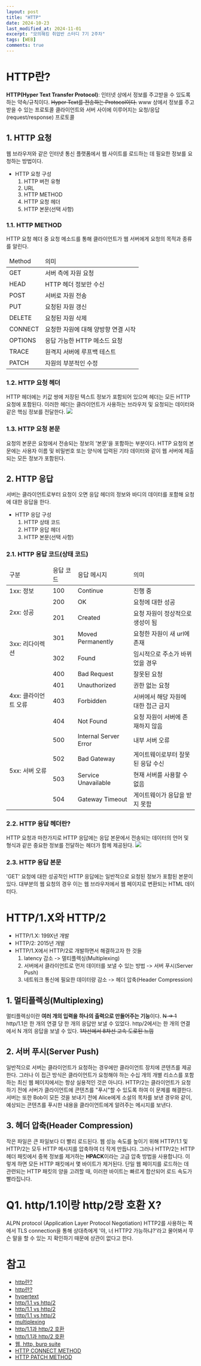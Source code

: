 ```yaml
---
layout: post
title: "HTTP"
date: 2024-10-23
last_modified_at: 2024-11-01
excerpt: "모의해킹 취업반 스터디 7기 2주차"
tags: [WEB]
comments: true
---
```


# HTTP란?
**HTTP(Hyper Text Transfer Protocol)**: 인터넷 상에서 정보를 주고받을 수 있도록 하는 약속/규칙이다.
~~Hyper Text를 전송하는 Protocol이다.~~
www 상에서 정보를 주고받을 수 있는 프로토콜
클라이언트와 서버 사이에 이루어지는 요청/응답(request/response) 프로토콜

## 1. HTTP 요청
웹 브라우저와 같은 인터넷 통신 플랫폼에서 웹 사이트를 로드하는 데 필요한 정보를 요청하는 방법이다.
* HTTP 요청 구성
    1. HTTP 버전 유형
    2. URL
    3. HTTP METHOD
    4. HTTP 요청 헤더
    5. HTTP 본문(선택 사항)

### 1.1. HTTP METHOD
HTTP 요청 헤더 중 요청 메소드를 통해 클라이언트가 웹 서버에게 요청의 목적과 종류를 알린다.

<table>
    <thead>
        <tr>
            <td>Method</td>
            <td>의미</td>
        </tr>
    </thead>
    <tbody>
        <tr>
            <td>GET</td>
            <td>서버 측에 자원 요청</td>
        </tr>
        <tr>
            <td>HEAD</td>
            <td>HTTP 헤더 정보만 수신</td>
        </tr>
        <tr>
            <td>POST</td>
            <td>서버로 자원 전송</td>
        </tr>
        <tr>
            <td>PUT</td>
            <td>요청된 자원 갱신</td>
        </tr>
        <tr>
            <td>DELETE</td>
            <td>요청된 자원 삭제</td>
        </tr>
        <tr>
            <td>CONNECT</td>
            <td>요청한 자원에 대해 양방향 연결 시작</td>
        </tr>
        <tr>
            <td>OPTIONS</td>
            <td>응답 가능한 HTTP 메소드 요청</td>
        </tr>
        <tr>
            <td>TRACE</td>
            <td>원격지 서버에 루프백 테스트</td>
        </tr>
        <tr>
            <td>PATCH</td>
            <td>자원의 부분적인 수정</td>
        </tr>
    </tbody>
</table>

### 1.2. HTTP 요청 헤더
HTTP 헤더에는 키값 쌍에 저장된 텍스트 정보가 포함되어 있으며 헤더는 모든 HTTP 요청에 포함된다. 이러한 헤더는 클라이언트가 사용하는 브라우저 및 요청되는 데이터와 같은 핵심 정보를 전달한다.
<img src = "https://cdn.jsdelivr.net/gh/aliquis-facio/aliquis-facio.github.io@master/_image/2024-11-14-1.jpg?raw=true">

### 1.3. HTTP 요청 본문
요청의 본문은 요청에서 전송되는 정보의 '본문'을 포함하는 부분이다. HTTP 요청의 본문에는 사용자 이름 및 비밀번호 또는 양식에 입력된 기타 데이터와 같이 웹 서버에 제출되는 모든 정보가 포함된다.

## 2. HTTP 응답
서버는 클라이언트로부터 요청이 오면 응답 헤더의 정보와 바디의 데이터를 포함해 요청에 대한 응답을 한다.
* HTTP 응답 구성
    1. HTTP 상태 코드
    2. HTTP 응답 헤더
    3. HTTP 본문(선택 사항)

### 2.1. HTTP 응답 코드(상태 코드)
<table>
    <thead>
        <tr>
            <td>구분</td>
            <td>응답 코드</td>
            <td>응답 메시지</td>
            <td>의미</td>
        </tr>
    </thead>
    <tbody>
        <tr>
            <td>1xx: 정보</td>
            <td>100</td>
            <td>Continue</td>
            <td>진행 중</td>
        </tr>
        <tr>
            <td rowspan = "2">2xx: 성공</td>
            <td>200</td>
            <td>OK</td>
            <td>요청에 대한 성공</td>
        </tr>
        <tr>
            <!-- <td></td> -->
            <td>201</td>
            <td>Created</td>
            <td>요청 자원이 정상적으로 생성이 됨</td>
        </tr>
        <tr>
            <td rowspan = "2">3xx: 리다이렉션</td>
            <td>301</td>
            <td>Moved Permanently</td>
            <td>요청한 자원이 새 url에 존재</td>
        </tr>
        <tr>
            <!-- <td></td> -->
            <td>302</td>
            <td>Found</td>
            <td>임시적으로 주소가 바뀌었을 경우</td>
        </tr>
        <tr>
            <td rowspan = "4">4xx: 클라이언트 오류</td>
            <td>400</td>
            <td>Bad Request</td>
            <td>잘못된 요청</td>
        </tr>
        <tr>
            <!-- <td></td> -->
            <td>401</td>
            <td>Unauthorized</td>
            <td>권한 없는 요청</td>
        </tr>
        <tr>
            <!-- <td></td> -->
            <td>403</td>
            <td>Forbidden</td>
            <td>서버에서 해당 자원에 대한 접근 금지</td>
        </tr>
        <tr>
            <!-- <td></td> -->
            <td>404</td>
            <td>Not Found</td>
            <td>요청 자원이 서버에 존재하지 않음</td>
        </tr>
        <tr>
            <td rowspan = "4">5xx: 서버 오류</td>
            <td>500</td>
            <td>Internal Server Error</td>
            <td>내부 서버 오류</td>
        </tr>
        <tr>
            <!-- <td></td> -->
            <td>502</td>
            <td>Bad Gateway</td>
            <td>게이트웨이로부터 잘못된 응답 수신</td>
        </tr>
        <tr>
            <!-- <td></td> -->
            <td>503</td>
            <td>Service Unavailable</td>
            <td>현재 서버를 사용할 수 없음</td>
        </tr>
        <tr>
            <!-- <td></td> -->
            <td>504</td>
            <td>Gateway Timeout</td>
            <td>게이트웨이가 응답을 받지 못함</td>
        </tr>
    </tbody>
</table>

### 2.2. HTTP 응답 헤더란?
HTTP 요청과 마찬가지로 HTTP 응답에는 응답 본문에서 전송되는 데이터의 언어 및 형식과 같은 중요한 정보를 전달하는 헤더가 함께 제공된다.
<img src = "https://cdn.jsdelivr.net/gh/aliquis-facio/aliquis-facio.github.io@master/_image/2024-11-14-2.jpg?raw=true">

### 2.3. HTTP 응답 본문
'GET' 요청에 대한 성공적인 HTTP 응답에는 일반적으로 요청된 정보가 포함된 본문이 있다. 대부분의 웹 요청의 경우 이는 웹 브라우저에서 웹 페이지로 변환되는 HTML 데이터다.

# HTTP/1.X와 HTTP/2
* HTTP/1.X: 199X년 개발
* HTTP/2: 2015년 개발
* HTTP/1.X에서 HTTP/2로 개발하면서 해결하고자 한 것들
    1. latency 감소 -> 멀티플렉싱(Multiplexing)
    2. 서버에서 클라이언트로 먼저 데이터를 보낼 수 있는 방법 -> 서버 푸시(Server Push)
    3. 네트워크 통신에 필요한 데이터량 감소 -> 헤더 압축(Header Compression)

## 1. 멀티플렉싱(Multiplexing)
멀티플렉싱이란 **여러 개의 입력을 하나의 출력으로 만들어주는 기능**이다.
~~N -> 1~~
http/1.1은 한 개의 연결 당 한 개의 응답만 보낼 수 있었다.
http/2에서는  한 개의 연결에서 N 개의 응답을 보낼 수 있다.
~~1차선에서 8차선 고속 도로된 느낌~~
 
## 2. 서버 푸시(Server Push)
일반적으로 서버는 클라이언트가 요청하는 경우에만 클라이언트 장치에 콘텐츠를 제공한다.
그러나 이 접근 방식은 클라이언트가 요청해야 하는 수십 개의 개별 리소스를 포함하는 최신 웹 페이지에서는 항상 실용적인 것은 아니다.
HTTP/2는 클라이언트가 요청하기 전에 서버가 클라이언트에 콘텐츠를 "푸시"할 수 있도록 하여 이 문제를 해결한다.
서버는 또한 Bob이 모든 것을 보내기 전에 Alice에게 소설의 목차를 보낸 경우와 같이, 예상되는 콘텐츠를 푸시한 내용을 클라이언트에게 알려주는 메시지를 보낸다.

## 3. 헤더 압축(Header Compression)
작은 파일은 큰 파일보다 더 빨리 로드된다.
웹 성능 속도를 높이기 위해 HTTP/1.1 및 HTTP/2는 모두 HTTP 메시지를 압축하여 더 작게 만듭니다.
그러나 HTTP/2는 HTTP 헤더 패킷에서 중복 정보를 제거하는 **HPACK**이라는 고급 압축 방법을 사용합니다.
이렇게 하면 모든 HTTP 패킷에서 몇 바이트가 제거된다.
단일 웹 페이지를 로드하는 데 관련되는 HTTP 패킷의 양을 고려할 때, 이러한 바이트는 빠르게 합산되어 로드 속도가 빨라집니다.

# Q1. http/1.1이랑 http/2랑 호환 X?
ALPN protocol (Application Layer Protocol Negotiation)
HTTP2를 사용하는 쪽에서 TLS connection을 통해 상대측에게 '야, 너 HTTP2 가능하냐?'라고 물어봐서 무슨 말을 할 수 있는 지 확인하기 때문에 상관이 없다고 한다. 


# 참고
* [http란?](https://www.cloudflare.com/ko-kr/learning/ddos/glossary/hypertext-transfer-protocol-http/)
* [http란?](https://ko.wikipedia.org/wiki/HTTP)
* [hypertext](https://ko.wikipedia.org/wiki/%ED%95%98%EC%9D%B4%ED%8D%BC%ED%85%8D%EC%8A%A4%ED%8A%B8)
* [http/1.1 vs http/2](https://www.cloudflare.com/ko-kr/learning/performance/http2-vs-http1.1/)
* [http/1.1 vs http/2](https://blog.bespinglobal.com/post/http1-1-http2/)
* [http/1.1 vs http/2](https://seo-tory.tistory.com/82)
* [multiplexing](https://12bme.tistory.com/741)
* [http/1.1과 http/2 호환](https://stackoverflow.com/questions/36500050/what-if-an-http-1-1-client-talk-to-an-http-2-only-server-and-what-if-an-http-2-c)
* [http/1.1과 http/2 호환](https://stackoverflow.com/questions/63856886/if-a-browser-is-http1-x-compatible-is-it-also-http2-compatable)
* [웹, http, burp suite](https://fis.kr//ko/major_biz/cyber_safety_oper/attack_info/security_news?articleSeq=2504)
* [HTTP CONNECT METHOD](https://developer.mozilla.org/ko/docs/Web/HTTP/Methods/CONNECT)
* [HTTP PATCH METHOD](https://developer.mozilla.org/ko/docs/Web/HTTP/Methods/PATCH)